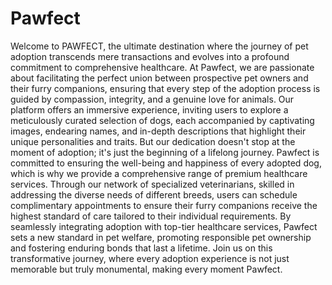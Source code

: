 # Pawfect
Welcome to PAWFECT, the ultimate destination where the journey of pet adoption transcends mere transactions and evolves into a profound commitment to comprehensive healthcare. At Pawfect, we are passionate about facilitating the perfect union between prospective pet owners and their furry companions, ensuring that every step of the adoption process is guided by compassion, integrity, and a genuine love for animals. Our platform offers an immersive experience, inviting users to explore a meticulously curated selection of dogs, each accompanied by captivating images, endearing names, and in-depth descriptions that highlight their unique personalities and traits. But our dedication doesn't stop at the moment of adoption; it's just the beginning of a lifelong journey. Pawfect is committed to ensuring the well-being and happiness of every adopted dog, which is why we provide a comprehensive range of premium healthcare services. Through our network of specialized veterinarians, skilled in addressing the diverse needs of different breeds, users can schedule complimentary appointments to ensure their furry companions receive the highest standard of care tailored to their individual requirements. By seamlessly integrating adoption with top-tier healthcare services, Pawfect sets a new standard in pet welfare, promoting responsible pet ownership and fostering enduring bonds that last a lifetime. Join us on this transformative journey, where every adoption experience is not just memorable but truly monumental, making every moment Pawfect.
